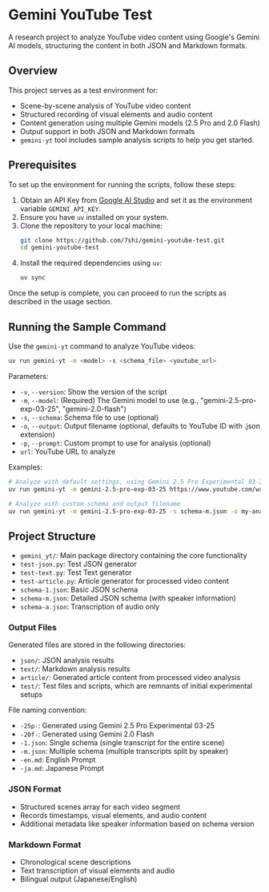 # Gemini YouTube Test

A research project to analyze YouTube video content using Google's Gemini AI models, structuring the content in both JSON and Markdown formats.

## Overview

This project serves as a test environment for:

- Scene-by-scene analysis of YouTube video content
- Structured recording of visual elements and audio content
- Content generation using multiple Gemini models (2.5 Pro and 2.0 Flash)
- Output support in both JSON and Markdown formats
- `gemini-yt` tool includes sample analysis scripts to help you get started.

## Prerequisites

To set up the environment for running the scripts, follow these steps:

1. Obtain an API Key from [Google AI Studio](https://aistudio.google.com/) and set it as the environment variable `GEMINI_API_KEY`.
2. Ensure you have `uv` installed on your system.
3. Clone the repository to your local machine:
    ```bash
    git clone https://github.com/7shi/gemini-youtube-test.git
    cd gemini-youtube-test
    ```
4. Install the required dependencies using `uv`:
    ```bash
    uv sync
    ```

Once the setup is complete, you can proceed to run the scripts as described in the usage section.

## Running the Sample Command

Use the `gemini-yt` command to analyze YouTube videos:

```bash
uv run gemini-yt -m <model> -s <schema_file> <youtube_url>
```

Parameters:
- `-v`, `--version`: Show the version of the script
- `-m`, `--model`: (Required) The Gemini model to use (e.g., "gemini-2.5-pro-exp-03-25", "gemini-2.0-flash")
- `-s`, `--schema`: Schema file to use (optional)
- `-o`, `--output`: Output filename (optional, defaults to YouTube ID with .json extension)
- `-p`, `--prompt`: Custom prompt to use for analysis (optional)
- `url`: YouTube URL to analyze

Examples:

```bash
# Analyze with default settings, using Gemini 2.5 Pro Experimental 03-25
uv run gemini-yt -m gemini-2.5-pro-exp-03-25 https://www.youtube.com/watch?v=n17NFYBBjXY

# Analyze with custom schema and output filename
uv run gemini-yt -m gemini-2.5-pro-exp-03-25 -s schema-m.json -o my-analysis.json https://www.youtube.com/watch?v=n17NFYBBjXY
```

## Project Structure

- `gemini_yt/`: Main package directory containing the core functionality
- `test-json.py`: Test JSON generator
- `test-text.py`: Test Text generator
- `test-article.py`: Article generator for processed video content
- `schema-1.json`: Basic JSON schema
- `schema-m.json`: Detailed JSON schema (with speaker information)
- `schema-a.json`: Transcription of audio only

### Output Files

Generated files are stored in the following directories:

- `json/`: JSON analysis results
- `text/`: Markdown analysis results
- `article/`: Generated article content from processed video analysis
- `test/`: Test files and scripts, which are remnants of initial experimental setups

File naming convention:

- `-25p-`: Generated using Gemini 2.5 Pro Experimental 03-25
- `-20f-`: Generated using Gemini 2.0 Flash
- `-1.json`: Single schema (single transcript for the entire scene)
- `-m.json`: Multiple schema (multiple transcripts split by speaker)
- `-en.md`: English Prompt
- `-ja.md`: Japanese Prompt

### JSON Format

- Structured scenes array for each video segment
- Records timestamps, visual elements, and audio content
- Additional metadata like speaker information based on schema version

### Markdown Format

- Chronological scene descriptions
- Text transcription of visual elements and audio
- Bilingual output (Japanese/English)
